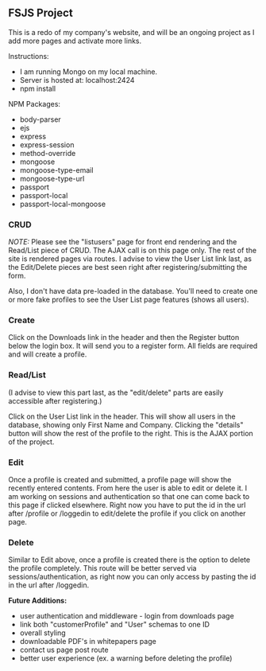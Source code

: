 ## FSJS Project

This is a redo of my company's website, and
will be an ongoing project as I add more pages and activate more links.

Instructions:

* I am running Mongo on my local machine.
* Server is hosted at: localhost:2424
* npm install

NPM Packages:
* body-parser
* ejs
* express
* express-session
* method-override
* mongoose
* mongoose-type-email
* mongoose-type-url
* passport
* passport-local
* passport-local-mongoose

### CRUD

_NOTE:_ Please see the "listusers" page for front end rendering and the Read/List piece of CRUD. The AJAX call is on this page only.
The rest of the site is rendered pages via routes. I advise to view the User List link last, as the Edit/Delete pieces are best seen right after registering/submitting the form.

Also, I don't have data pre-loaded in the database. You'll need to create one or more fake profiles to see the User List page features (shows all users).


### Create

Click on the Downloads link in the header and then the Register button below the login box. It will send you to a register form. All fields are required and will create a profile.

### Read/List

(I advise to view this part last, as the "edit/delete" parts are easily accessible after registering.)

Click on the User List link in the header. This will show all users in the database, showing only First Name and Company.
Clicking the "details" button will show the rest of the profile to the right. This is the AJAX portion of the project.

### Edit

Once a profile is created and submitted, a profile page will show the recently entered contents. From here the user is able to edit or delete it.
I am working on sessions and authentication so that one can come back to this page if clicked elsewhere.
Right now you have to put the id in the url after /profile or /loggedin to edit/delete the profile if you click on another page.

### Delete

Similar to Edit above, once a profile is created there is the option to delete the profile completely.
This route will be better served via sessions/authentication, as right now you can only access by pasting the id in the url after /loggedin.



****Future Additions:****
* user authentication and middleware - login from downloads page
* link both "customerProfile" and "User" schemas to one ID
* overall styling
* downloadable PDF's in whitepapers page
* contact us page post route
* better user experience (ex. a warning before deleting the profile)




